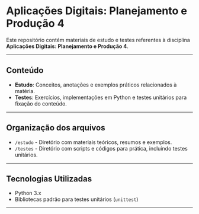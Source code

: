 # Aplicações Digitais: Planejamento e Produção 4

Este repositório contém materiais de estudo e testes referentes à disciplina **Aplicações Digitais: Planejamento e Produção 4**.

---

## Conteúdo

- **Estudo**: Conceitos, anotações e exemplos práticos relacionados à matéria.
- **Testes**: Exercícios, implementações em Python e testes unitários para fixação do conteúdo.

---

## Organização dos arquivos

- `/estudo` - Diretório com materiais teóricos, resumos e exemplos.
- `/testes` - Diretório com scripts e códigos para prática, incluindo testes unitários.

---

## Tecnologias Utilizadas

- Python 3.x
- Bibliotecas padrão para testes unitários (`unittest`)

---

